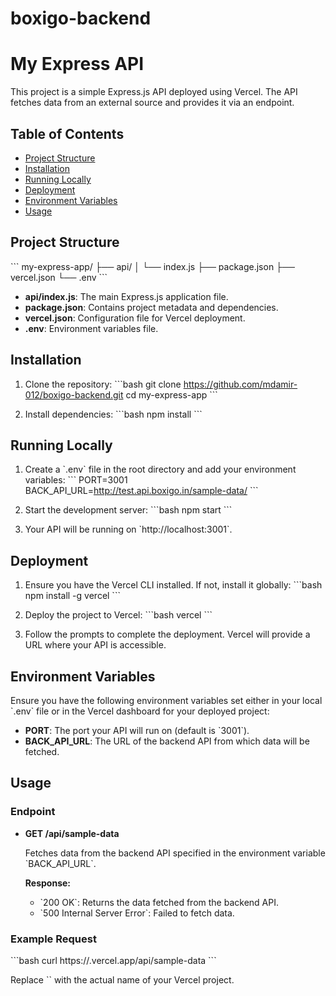 # boxigo-backend

# My Express API

This project is a simple Express.js API deployed using Vercel. The API fetches data from an external source and provides it via an endpoint.

## Table of Contents

- [Project Structure](#project-structure)
- [Installation](#installation)
- [Running Locally](#running-locally)
- [Deployment](#deployment)
- [Environment Variables](#environment-variables)
- [Usage](#usage)

## Project Structure

\`\`\`
my-express-app/
├── api/
│   └── index.js
├── package.json
├── vercel.json
└── .env
\`\`\`

- **api/index.js**: The main Express.js application file.
- **package.json**: Contains project metadata and dependencies.
- **vercel.json**: Configuration file for Vercel deployment.
- **.env**: Environment variables file.

## Installation

1. Clone the repository:
   \`\`\`bash
   git clone https://github.com/mdamir-012/boxigo-backend.git
   cd my-express-app
   \`\`\`

2. Install dependencies:
   \`\`\`bash
   npm install
   \`\`\`

## Running Locally

1. Create a \`.env\` file in the root directory and add your environment variables:
   \`\`\`
   PORT=3001
   BACK_API_URL=http://test.api.boxigo.in/sample-data/
   \`\`\`

2. Start the development server:
   \`\`\`bash
   npm start
   \`\`\`

3. Your API will be running on \`http://localhost:3001\`.

## Deployment

1. Ensure you have the Vercel CLI installed. If not, install it globally:
   \`\`\`bash
   npm install -g vercel
   \`\`\`

2. Deploy the project to Vercel:
   \`\`\`bash
   vercel
   \`\`\`

3. Follow the prompts to complete the deployment. Vercel will provide a URL where your API is accessible.

## Environment Variables

Ensure you have the following environment variables set either in your local \`.env\` file or in the Vercel dashboard for your deployed project:

- **PORT**: The port your API will run on (default is \`3001\`).
- **BACK_API_URL**: The URL of the backend API from which data will be fetched.

## Usage

### Endpoint

- **GET /api/sample-data**

  Fetches data from the backend API specified in the environment variable \`BACK_API_URL\`.

  **Response:**
  - \`200 OK\`: Returns the data fetched from the backend API.
  - \`500 Internal Server Error\`: Failed to fetch data.

### Example Request

\`\`\`bash
curl https://<your-project-name>.vercel.app/api/sample-data
\`\`\`

Replace \`<your-project-name>\` with the actual name of your Vercel project.
